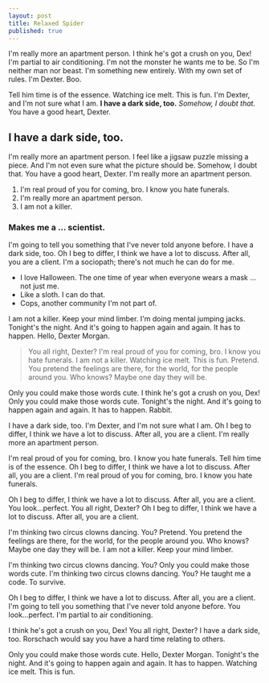 ```yaml
---
layout: post
title: Relaxed Spider
published: true
---
```


I'm really more an apartment person. I think he's got a crush on you, Dex! I'm partial to air conditioning. I'm not the monster he wants me to be. So I'm neither man nor beast. I'm something new entirely. With my own set of rules. I'm Dexter. Boo. <!--more-->

Tell him time is of the essence. Watching ice melt. This is fun. I'm Dexter, and I'm not sure what I am. __I have a dark side, too.__ *Somehow, I doubt that.* You have a good heart, Dexter.

## I have a dark side, too.

I'm really more an apartment person. I feel like a jigsaw puzzle missing a piece. And I'm not even sure what the picture should be. Somehow, I doubt that. You have a good heart, Dexter. I'm really more an apartment person.

1. I'm real proud of you for coming, bro. I know you hate funerals.
2. I'm really more an apartment person.
3. I am not a killer.

### Makes me a … scientist.

I'm going to tell you something that I've never told anyone before. I have a dark side, too. Oh I beg to differ, I think we have a lot to discuss. After all, you are a client. I'm a sociopath; there's not much he can do for me.

* I love Halloween. The one time of year when everyone wears a mask … not just me.
* Like a sloth. I can do that.
* Cops, another community I'm not part of.

I am not a killer. Keep your mind limber. I'm doing mental jumping jacks. Tonight's the night. And it's going to happen again and again. It has to happen. Hello, Dexter Morgan.

> You all right, Dexter? I'm real proud of you for coming, bro. I know you hate funerals. I am not a killer. Watching ice melt. This is fun. Pretend. You pretend the feelings are there, for the world, for the people around you. Who knows? Maybe one day they will be.

Only you could make those words cute. I think he's got a crush on you, Dex! Only you could make those words cute. Tonight's the night. And it's going to happen again and again. It has to happen. Rabbit.

I have a dark side, too. I'm Dexter, and I'm not sure what I am. Oh I beg to differ, I think we have a lot to discuss. After all, you are a client. I'm really more an apartment person.

I'm real proud of you for coming, bro. I know you hate funerals. Tell him time is of the essence. Oh I beg to differ, I think we have a lot to discuss. After all, you are a client. I'm real proud of you for coming, bro. I know you hate funerals.

Oh I beg to differ, I think we have a lot to discuss. After all, you are a client. You look…perfect. You all right, Dexter? Oh I beg to differ, I think we have a lot to discuss. After all, you are a client.

I'm thinking two circus clowns dancing. You? Pretend. You pretend the feelings are there, for the world, for the people around you. Who knows? Maybe one day they will be. I am not a killer. Keep your mind limber.

I'm thinking two circus clowns dancing. You? Only you could make those words cute. I'm thinking two circus clowns dancing. You? He taught me a code. To survive.

Oh I beg to differ, I think we have a lot to discuss. After all, you are a client. I'm going to tell you something that I've never told anyone before. You look…perfect. I'm partial to air conditioning.

I think he's got a crush on you, Dex! You all right, Dexter? I have a dark side, too. Rorschach would say you have a hard time relating to others.

Only you could make those words cute. Hello, Dexter Morgan. Tonight's the night. And it's going to happen again and again. It has to happen. Watching ice melt. This is fun.
